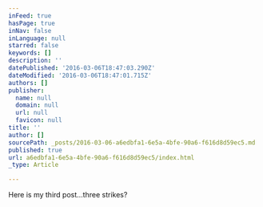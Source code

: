 ```yaml
---
inFeed: true
hasPage: true
inNav: false
inLanguage: null
starred: false
keywords: []
description: ''
datePublished: '2016-03-06T18:47:03.290Z'
dateModified: '2016-03-06T18:47:01.715Z'
authors: []
publisher:
  name: null
  domain: null
  url: null
  favicon: null
title: ''
author: []
sourcePath: _posts/2016-03-06-a6edbfa1-6e5a-4bfe-90a6-f616d8d59ec5.md
published: true
url: a6edbfa1-6e5a-4bfe-90a6-f616d8d59ec5/index.html
_type: Article

---
```

Here is my third post...three strikes?